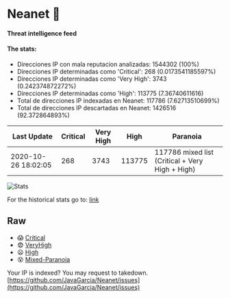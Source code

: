 # Neanet :hocho:
#### Threat intelligence feed
#### The stats:

- Direcciones IP con mala reputacion analizadas: 1544302 (100%)
- Direcciones IP determinadas como 'Critical':  268 (0.0173541185597%)
- Direcciones IP determinadas como 'Very High':  3743 (0.242374872272%)
- Direcciones IP determinadas como 'High':  113775 (7.36740611616)
- Total de direcciones IP indexadas en Neanet:  117786 (7.62713510699%)
- Total de direcciones IP descartadas en Neanet:  1426516 (92.372864893%)

| Last Update | Critical | Very High | High | Paranoia |
| --- | --- | --- | --- | --- |
| 2020-10-26 18:02:05 | 268 | 3743 | 113775 | 117786 mixed list (Critical + Very High + High)|

![Stats](https://docs.google.com/spreadsheets/d/e/2PACX-1vSnaNMIXVabIpDJjufMlzH7poXnshF3mgd8Is1g9ytUEzVsP5my4Trn8f-xkoLLQ38xpL3HtmUexLo6/pubchart?oid=501124687&format=image)

For the historical stats go to: [link](/stats.csv)
## Raw
- :scream: [Critical](https://raw.githubusercontent.com/JavaGarcia/Neanet/master/blacklists/neanet_critical.txt)
- :fearful: [VeryHigh](https://raw.githubusercontent.com/JavaGarcia/Neanet/master/blacklists/neanet_veryHigh.txtt)
- :frowning: [High](https://raw.githubusercontent.com/JavaGarcia/Neanet/master/blacklists/neanet_high.txt)
- :dizzy_face: [Mixed-Paranoia](https://raw.githubusercontent.com/JavaGarcia/Neanet/master/blacklists/neanet_all.txt)


Your IP is indexed? You may request to takedown. [https://github.com/JavaGarcia/Neanet/issues](https://github.com/JavaGarcia/Neanet/issues)

























































































































































































































































































































































































































































































































































































































































































































































































































































































































































































































































































































































































































































































































































































































































































































































































































































































































































